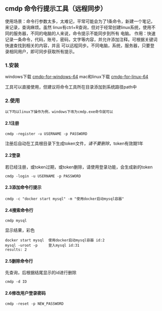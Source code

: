 ## cmdp 命令行提示工具（远程同步）

使用场景：命令行参数太多，太难记，平常可能会为了1条命令，新建一个笔记，来记录，查询麻烦。虽然
linux有ctrl+R查询，但对于经常创建linux系统，使用不同的服务器，不同的电脑的人来说，命令提示不能同步到所有
电脑。
作用：快速记录一条命令，代码，账号，密码，文字等内容，并允许添加注释。可根据关键词快速查找到相关的内容，并且
可以远程同步。不同电脑，系统，服务器，只要登录相同用户，即可同步获取所有提示。

### 1.安装
windows下载
[cmdp-for-windows-64](https://github.com/yurencloud/cmdp/raw/master/cmdp)
mac和linux下载
[cmdp-for-linux-64](https://github.com/yurencloud/cmdp/raw/master/cmdp.exe)

工具可以直接使用，但建议将命令工具所在目录添加到系统路径path中


### 2.使用
~~~
以下均以linux下操作为例，windows下改为cmdp.exe命令就可以
~~~
#### 2.1注册
~~~
cmdp -register -u USERNAME -p PASSWORD
~~~
注册后自动在工具根目录下生成token文件，*请不要删除*，token有效期1年

#### 2.2登录
若已经注册，或token过期，或token删除，请使用登录功能，会生成新的token
~~~
cmdp -login -u USERNAME -p PASSWORD
~~~

#### 2.3添加命令行提示
~~~
cmdp -c "docker start mysql" -m "使用docker启动mysql容器"
~~~

#### 2.4搜索命令行
~~~
cmdp mysql
~~~
显示结果，彩色
~~~
docker start mysql  使用docker启动mysql容器 id:2
mysql -uroot -p     登入mysql id:31
results: 2
~~~

#### 2.5删除命令行
先查询，后根据结尾显示的id进行删除
~~~
cmdp -d ID
~~~

#### 2.6修改用户登录密码
~~~
cmdp -reset -p NEW_PASSWORD
~~~